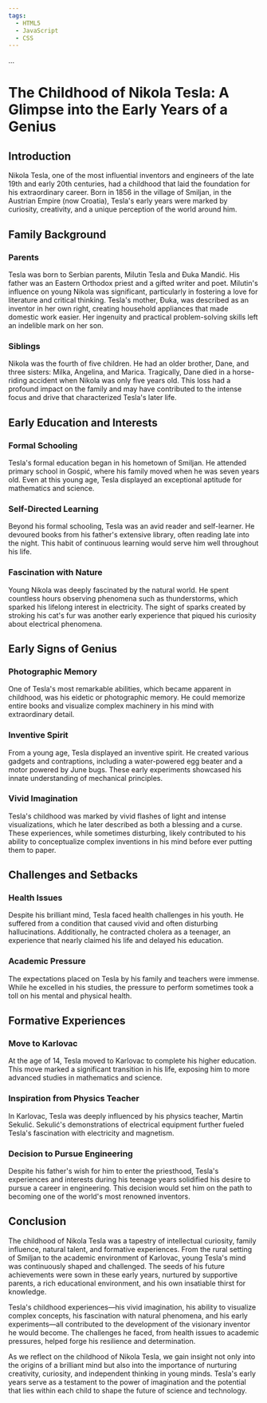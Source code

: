 ```yaml
---
tags:
  - HTML5
  - JavaScript
  - CSS
---
```


...


# The Childhood of Nikola Tesla: A Glimpse into the Early Years of a Genius

## Introduction

Nikola Tesla, one of the most influential inventors and engineers of the late 19th and early 20th centuries, had a childhood that laid the foundation for his extraordinary career. Born in 1856 in the village of Smiljan, in the Austrian Empire (now Croatia), Tesla's early years were marked by curiosity, creativity, and a unique perception of the world around him.

## Family Background

### Parents

Tesla was born to Serbian parents, Milutin Tesla and Đuka Mandić. His father was an Eastern Orthodox priest and a gifted writer and poet. Milutin's influence on young Nikola was significant, particularly in fostering a love for literature and critical thinking. Tesla's mother, Đuka, was described as an inventor in her own right, creating household appliances that made domestic work easier. Her ingenuity and practical problem-solving skills left an indelible mark on her son.

### Siblings

Nikola was the fourth of five children. He had an older brother, Dane, and three sisters: Milka, Angelina, and Marica. Tragically, Dane died in a horse-riding accident when Nikola was only five years old. This loss had a profound impact on the family and may have contributed to the intense focus and drive that characterized Tesla's later life.

## Early Education and Interests

### Formal Schooling

Tesla's formal education began in his hometown of Smiljan. He attended primary school in Gospić, where his family moved when he was seven years old. Even at this young age, Tesla displayed an exceptional aptitude for mathematics and science.

### Self-Directed Learning

Beyond his formal schooling, Tesla was an avid reader and self-learner. He devoured books from his father's extensive library, often reading late into the night. This habit of continuous learning would serve him well throughout his life.

### Fascination with Nature

Young Nikola was deeply fascinated by the natural world. He spent countless hours observing phenomena such as thunderstorms, which sparked his lifelong interest in electricity. The sight of sparks created by stroking his cat's fur was another early experience that piqued his curiosity about electrical phenomena.

## Early Signs of Genius

### Photographic Memory

One of Tesla's most remarkable abilities, which became apparent in childhood, was his eidetic or photographic memory. He could memorize entire books and visualize complex machinery in his mind with extraordinary detail.

### Inventive Spirit

From a young age, Tesla displayed an inventive spirit. He created various gadgets and contraptions, including a water-powered egg beater and a motor powered by June bugs. These early experiments showcased his innate understanding of mechanical principles.

### Vivid Imagination

Tesla's childhood was marked by vivid flashes of light and intense visualizations, which he later described as both a blessing and a curse. These experiences, while sometimes disturbing, likely contributed to his ability to conceptualize complex inventions in his mind before ever putting them to paper.

## Challenges and Setbacks

### Health Issues

Despite his brilliant mind, Tesla faced health challenges in his youth. He suffered from a condition that caused vivid and often disturbing hallucinations. Additionally, he contracted cholera as a teenager, an experience that nearly claimed his life and delayed his education.

### Academic Pressure

The expectations placed on Tesla by his family and teachers were immense. While he excelled in his studies, the pressure to perform sometimes took a toll on his mental and physical health.

## Formative Experiences

### Move to Karlovac

At the age of 14, Tesla moved to Karlovac to complete his higher education. This move marked a significant transition in his life, exposing him to more advanced studies in mathematics and science.

### Inspiration from Physics Teacher

In Karlovac, Tesla was deeply influenced by his physics teacher, Martin Sekulić. Sekulić's demonstrations of electrical equipment further fueled Tesla's fascination with electricity and magnetism.

### Decision to Pursue Engineering

Despite his father's wish for him to enter the priesthood, Tesla's experiences and interests during his teenage years solidified his desire to pursue a career in engineering. This decision would set him on the path to becoming one of the world's most renowned inventors.

## Conclusion

The childhood of Nikola Tesla was a tapestry of intellectual curiosity, family influence, natural talent, and formative experiences. From the rural setting of Smiljan to the academic environment of Karlovac, young Tesla's mind was continuously shaped and challenged. The seeds of his future achievements were sown in these early years, nurtured by supportive parents, a rich educational environment, and his own insatiable thirst for knowledge.

Tesla's childhood experiences—his vivid imagination, his ability to visualize complex concepts, his fascination with natural phenomena, and his early experiments—all contributed to the development of the visionary inventor he would become. The challenges he faced, from health issues to academic pressures, helped forge his resilience and determination.

As we reflect on the childhood of Nikola Tesla, we gain insight not only into the origins of a brilliant mind but also into the importance of nurturing creativity, curiosity, and independent thinking in young minds. Tesla's early years serve as a testament to the power of imagination and the potential that lies within each child to shape the future of science and technology.